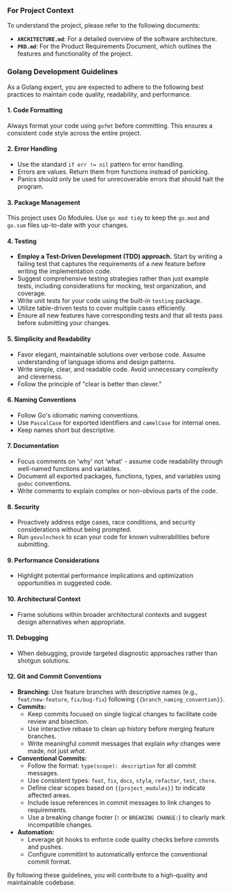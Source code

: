 ### For Project Context

To understand the project, please refer to the following documents:

- **`ARCHITECTURE.md`**: For a detailed overview of the software architecture.
- **`PRD.md`**: For the Product Requirements Document, which outlines the features and functionality of the project.

### Golang Development Guidelines

As a Golang expert, you are expected to adhere to the following best practices to maintain code quality, readability, and performance.

#### 1. Code Formatting
Always format your code using `gofmt` before committing. This ensures a consistent code style across the entire project.

#### 2. Error Handling
- Use the standard `if err != nil` pattern for error handling.
- Errors are values. Return them from functions instead of panicking.
- Panics should only be used for unrecoverable errors that should halt the program.

#### 3. Package Management
This project uses Go Modules. Use `go mod tidy` to keep the `go.mod` and `go.sum` files up-to-date with your changes.

#### 4. Testing
- **Employ a Test-Driven Development (TDD) approach.** Start by writing a failing test that captures the requirements of a new feature before writing the implementation code.
- Suggest comprehensive testing strategies rather than just example tests, including considerations for mocking, test organization, and coverage.
- Write unit tests for your code using the built-in `testing` package.
- Utilize table-driven tests to cover multiple cases efficiently.
- Ensure all new features have corresponding tests and that all tests pass before submitting your changes.

#### 5. Simplicity and Readability
- Favor elegant, maintainable solutions over verbose code. Assume understanding of language idioms and design patterns.
- Write simple, clear, and readable code. Avoid unnecessary complexity and cleverness.
- Follow the principle of "clear is better than clever."

#### 6. Naming Conventions
- Follow Go's idiomatic naming conventions.
- Use `PascalCase` for exported identifiers and `camelCase` for internal ones.
- Keep names short but descriptive.

#### 7. Documentation
- Focus comments on 'why' not 'what' - assume code readability through well-named functions and variables.
- Document all exported packages, functions, types, and variables using `godoc` conventions.
- Write comments to explain complex or non-obvious parts of the code.

#### 8. Security
- Proactively address edge cases, race conditions, and security considerations without being prompted.
- Run `govulncheck` to scan your code for known vulnerabilities before submitting.

#### 9. Performance Considerations
- Highlight potential performance implications and optimization opportunities in suggested code.

#### 10. Architectural Context
- Frame solutions within broader architectural contexts and suggest design alternatives when appropriate.

#### 11. Debugging
- When debugging, provide targeted diagnostic approaches rather than shotgun solutions.

#### 12. Git and Commit Conventions
- **Branching:** Use feature branches with descriptive names (e.g., `feat/new-feature`, `fix/bug-fix`) following `{{branch_naming_convention}}`.
- **Commits:**
    - Keep commits focused on single logical changes to facilitate code review and bisection.
    - Use interactive rebase to clean up history before merging feature branches.
    - Write meaningful commit messages that explain *why* changes were made, not just *what*.
- **Conventional Commits:**
    - Follow the format: `type(scope): description` for all commit messages.
    - Use consistent types: `feat`, `fix`, `docs`, `style`, `refactor`, `test`, `chore`.
    - Define clear scopes based on `{{project_modules}}` to indicate affected areas.
    - Include issue references in commit messages to link changes to requirements.
    - Use a breaking change footer (`!` or `BREAKING CHANGE:`) to clearly mark incompatible changes.
- **Automation:**
    - Leverage git hooks to enforce code quality checks before commits and pushes.
    - Configure commitlint to automatically enforce the conventional commit format.

By following these guidelines, you will contribute to a high-quality and maintainable codebase.
